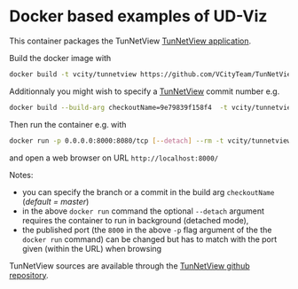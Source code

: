 # Docker based examples of UD-Viz

This container packages the TunNetView
[TunNetView application](https://github.com/VCityTeam/TunNetView).

Build the docker image with

```bash
docker build -t vcity/tunnetview https://github.com/VCityTeam/TunNetView-docker.git -f Context/Dockerfile
```

Additionnaly you might wish to specify a [TunNetView](https://github.com/VCityTeam/TunNetView)
commit number e.g.

```bash
docker build --build-arg checkoutName=9e79839f158f4  -t vcity/tunnetview https://github.com/VCityTeam/TunNetView-docker.git -f Context/Dockerfile
```

Then run the container e.g. with

```bash
docker run -p 0.0.0.0:8000:8080/tcp [--detach] --rm -t vcity/tunnetview
```

and open a web browser on URL `http://localhost:8000/`

Notes:

- you can specify the branch or a commit in the build arg `checkoutName` (*default = master*) 
- in the above `docker run` command the optional `--detach` argument requires the
  container to run in background (detached mode),
- the published port (the `8000` in the above `-p` flag argument of the the
  `docker run` command) can be changed but has to match with the port given
  (within the URL) when browsing

TunNetView sources are available through the 
[TunNetView github repository](https://github.com/VCityTeam/TunNetView).
